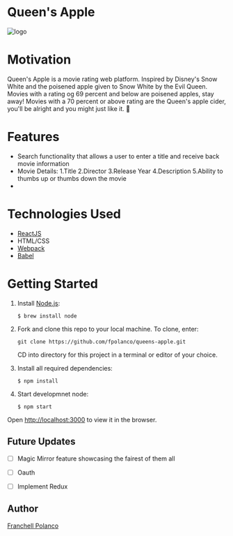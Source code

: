 # Queen's Apple
![logo](https://user-images.githubusercontent.com/59297307/125363562-d969d000-e33e-11eb-8bbd-73cc7007e22e.png)



# Motivation
Queen's Apple is a movie rating web platform. Inspired by Disney's Snow White and the poisened apple given to Snow White by the Evil Queen. Movies with a rating og 69 percent and below are poisened apples, stay away! Movies with a 70 percent or above rating are the Queen's apple cider, you'll be alright and you might just like it. 🍎

# Features
- Search functionality that allows a user to enter a title and receive back movie information
- Movie Details:
    1.Title
    2.Director
    3.Release Year
    4.Description 
    5.Ability to thumbs up or thumbs down the movie 
-

# Technologies Used
 - [ReactJS](https://reactjs.org/)
 - HTML/CSS
 - [Webpack](https://webpack.js.org/)
 - [Babel](https://babeljs.io/)
 


# Getting Started

1. Install [Node.js](https://docs.npmjs.com/getting-started):
    
     `$ brew install node`

2. Fork and clone this repo to your local machine. To clone, enter:

     `git clone https://github.com/fpolanco/queens-apple.git`
   
   CD into directory for this project in a terminal or editor of your choice.

3. Install all required dependencies:

     `$ npm install`

4. Start developmnet node:

    `$ npm start`
    
Open [http://localhost:3000](http://localhost:3000) to view it in the browser.



## Future Updates

- [ ] Magic Mirror feature showcasing the fairest of them all
- [ ] Oauth
- [ ] Implement Redux


## Author

[Franchell Polanco](https://www.linkedin.com/in/franchellpolanco/)








